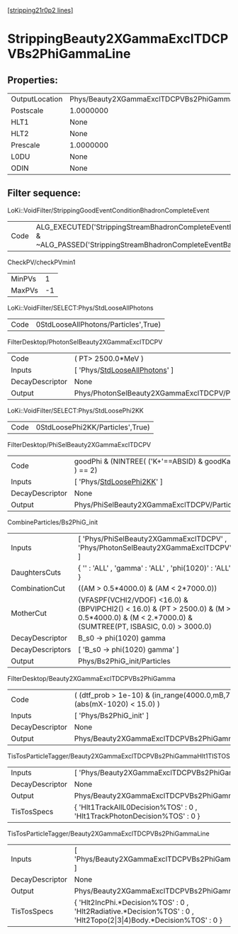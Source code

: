 [[stripping21r0p2 lines]](./stripping21r0p2-index)

# StrippingBeauty2XGammaExclTDCPVBs2PhiGammaLine

## Properties:

|                |                                                      |
|----------------|------------------------------------------------------|
| OutputLocation | Phys/Beauty2XGammaExclTDCPVBs2PhiGammaLine/Particles |
| Postscale      | 1.0000000                                            |
| HLT1           | None                                                 |
| HLT2           | None                                                 |
| Prescale       | 1.0000000                                            |
| L0DU           | None                                                 |
| ODIN           | None                                                 |

## Filter sequence:

LoKi::VoidFilter/StrippingGoodEventConditionBhadronCompleteEvent

|      |                                                                                                                          |
|------|--------------------------------------------------------------------------------------------------------------------------|
| Code | ALG_EXECUTED('StrippingStreamBhadronCompleteEventBadEvent') & ~ALG_PASSED('StrippingStreamBhadronCompleteEventBadEvent') |

CheckPV/checkPVmin1

|        |     |
|--------|-----|
| MinPVs | 1   |
| MaxPVs | -1  |

LoKi::VoidFilter/SELECT:Phys/StdLooseAllPhotons

|      |                                      |
|------|--------------------------------------|
| Code | 0StdLooseAllPhotons/Particles',True) |

FilterDesktop/PhotonSelBeauty2XGammaExclTDCPV

|                 |                                                                                         |
|-----------------|-----------------------------------------------------------------------------------------|
| Code            | ( PT\> 2500.0\*MeV )                                                                    |
| Inputs          | [ 'Phys/[StdLooseAllPhotons](./stripping21r0p2-commonparticles-stdlooseallphotons)' ] |
| DecayDescriptor | None                                                                                    |
| Output          | Phys/PhotonSelBeauty2XGammaExclTDCPV/Particles                                          |

LoKi::VoidFilter/SELECT:Phys/StdLoosePhi2KK

|      |                                  |
|------|----------------------------------|
| Code | 0StdLoosePhi2KK/Particles',True) |

FilterDesktop/PhiSelBeauty2XGammaExclTDCPV

|                 |                                                                                 |
|-----------------|---------------------------------------------------------------------------------|
| Code            | goodPhi & (NINTREE( ('K+'==ABSID) & goodKaon ) == 2)                            |
| Inputs          | [ 'Phys/[StdLoosePhi2KK](./stripping21r0p2-commonparticles-stdloosephi2kk)' ] |
| DecayDescriptor | None                                                                            |
| Output          | Phys/PhiSelBeauty2XGammaExclTDCPV/Particles                                     |

CombineParticles/Bs2PhiG_init

|                  |                                                                                                                                                       |
|------------------|-------------------------------------------------------------------------------------------------------------------------------------------------------|
| Inputs           | [ 'Phys/PhiSelBeauty2XGammaExclTDCPV' , 'Phys/PhotonSelBeauty2XGammaExclTDCPV' ]                                                                    |
| DaughtersCuts    | { '' : 'ALL' , 'gamma' : 'ALL' , 'phi(1020)' : 'ALL' }                                                                                                |
| CombinationCut   | ((AM \> 0.5\*4000.0) & (AM \< 2\*7000.0))                                                                                                             |
| MotherCut        | (VFASPF(VCHI2/VDOF) \<16.0) & (BPVIPCHI2() \< 16.0) & (PT \> 2500.0) & (M \> 0.5\*4000.0) & (M \< 2.\*7000.0) & (SUMTREE(PT, ISBASIC, 0.0) \> 3000.0) |
| DecayDescriptor  | B_s0 -\> phi(1020) gamma                                                                                                                              |
| DecayDescriptors | [ 'B_s0 -\> phi(1020) gamma' ]                                                                                                                      |
| Output           | Phys/Bs2PhiG_init/Particles                                                                                                                           |

FilterDesktop/Beauty2XGammaExclTDCPVBs2PhiGamma

|                 |                                                                                 |
|-----------------|---------------------------------------------------------------------------------|
| Code            | ( (dtf_prob \> 1e-10) & (in_range(4000.0,mB,7000.0)) & (abs(mX-1020) \< 15.0) ) |
| Inputs          | [ 'Phys/Bs2PhiG_init' ]                                                       |
| DecayDescriptor | None                                                                            |
| Output          | Phys/Beauty2XGammaExclTDCPVBs2PhiGamma/Particles                                |

TisTosParticleTagger/Beauty2XGammaExclTDCPVBs2PhiGammaHlt1TISTOS

|                 |                                                                          |
|-----------------|--------------------------------------------------------------------------|
| Inputs          | [ 'Phys/Beauty2XGammaExclTDCPVBs2PhiGamma' ]                           |
| DecayDescriptor | None                                                                     |
| Output          | Phys/Beauty2XGammaExclTDCPVBs2PhiGammaHlt1TISTOS/Particles               |
| TisTosSpecs     | { 'Hlt1TrackAllL0Decision%TOS' : 0 , 'Hlt1TrackPhotonDecision%TOS' : 0 } |

TisTosParticleTagger/Beauty2XGammaExclTDCPVBs2PhiGammaLine

|                 |                                                                                                                       |
|-----------------|-----------------------------------------------------------------------------------------------------------------------|
| Inputs          | [ 'Phys/Beauty2XGammaExclTDCPVBs2PhiGammaHlt1TISTOS' ]                                                              |
| DecayDescriptor | None                                                                                                                  |
| Output          | Phys/Beauty2XGammaExclTDCPVBs2PhiGammaLine/Particles                                                                  |
| TisTosSpecs     | { 'Hlt2IncPhi.\*Decision%TOS' : 0 , 'Hlt2Radiative.\*Decision%TOS' : 0 , 'Hlt2Topo(2\|3\|4)Body.\*Decision%TOS' : 0 } |

